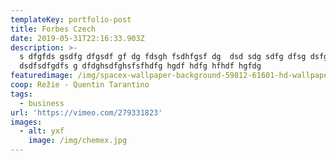 ```yaml
---
templateKey: portfolio-post
title: Forbes Czech
date: 2019-05-31T22:16:33.903Z
description: >-
  s dfgfds gsdfg dfgsdf gf dg fdsgh fsdhfgsf dg  dsd sdg sdfg dfsg dsfg sdg
  dsdfsdfgdfs g dfdghsdfghsfsfhdfg hgdf hdfg hfhdf hgfdg 
featuredimage: /img/spacex-wallpaper-background-59812-61601-hd-wallpapers.jpg
coop: Režie - Quentin Tarantino
tags:
  - business
url: 'https://vimeo.com/279331823'
images:
  - alt: yxf
    image: /img/chemex.jpg
---
```


